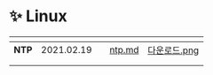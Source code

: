 # ✨ Linux

<table data-view="cards"><thead><tr><th></th><th></th><th></th><th data-hidden data-card-target data-type="content-ref"></th><th data-hidden data-card-cover data-type="files"></th></tr></thead><tbody><tr><td><strong>NTP</strong></td><td>2021.02.19</td><td></td><td><a href="ntp.md">ntp.md</a></td><td><a href="../../.gitbook/assets/다운로드.png">다운로드.png</a></td></tr><tr><td></td><td></td><td></td><td></td><td></td></tr><tr><td></td><td></td><td></td><td></td><td></td></tr></tbody></table>

